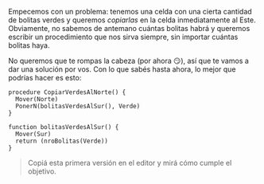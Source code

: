 Empecemos con un problema: tenemos una celda con una cierta cantidad de bolitas verdes y queremos _copiarlas_ en la celda inmediatamente al Este. Obviamente, no sabemos de antemano cuántas bolitas habrá y queremos escribir un procedimiento que nos sirva siempre, sin importar cuántas bolitas haya.

No queremos que te rompas la cabeza (por ahora :smirk:), así que te vamos a dar una solución por vos. Con lo que sabés hasta ahora, lo mejor que podrías hacer es esto:

```puppet
procedure CopiarVerdesAlNorte() {
  Mover(Norte)
  PonerN(bolitasVerdesAlSur(), Verde)
}

function bolitasVerdesAlSur() {
  Mover(Sur)
  return (nroBolitas(Verde))
}
```

> Copiá esta primera versión en el editor y mirá cómo cumple el objetivo.